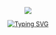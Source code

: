 <p align="center">
  <a href="https://github.com/MichaelArita">
    <img src="[./githubHeader.png](https://raw.githubusercontent.com/MichaelArita/MichaelArita/main/githubHeader.png)">
  </a>
</p>

<p align="center">
  <a href="https://git.io/typing-svg"><img src="https://readme-typing-svg.demolab.com?font=Fira+Code&pause=1000&color=3E7AB8&center=true&width=435&lines=Full-stack+software+engineer" alt="Typing SVG" /></a>
</p>

<!--
**MichaelArita/MichaelArita** is a ✨ _special_ ✨ repository because its `README.md` (this file) appears on your GitHub profile.

Here are some ideas to get you started:

- 🔭 I’m currently working on ...
- 🌱 I’m currently learning ...
- 👯 I’m looking to collaborate on ...
- 🤔 I’m looking for help with ...
- 💬 Ask me about ...
- 📫 How to reach me: ...
- 😄 Pronouns: ...
- ⚡ Fun fact: ...
-->
